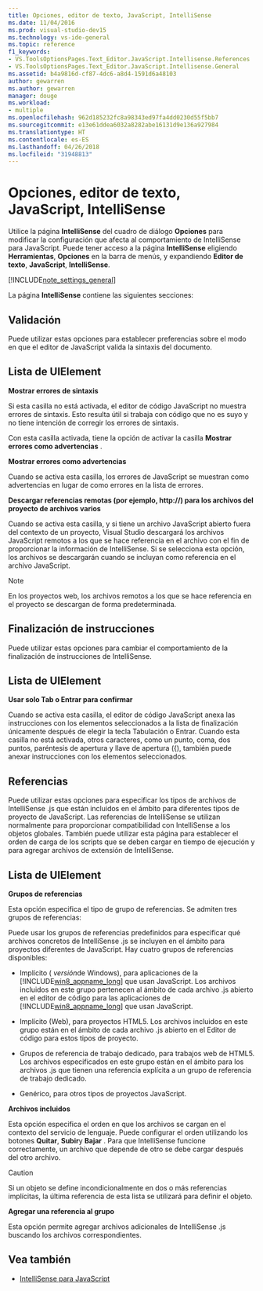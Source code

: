 ```yaml
---
title: Opciones, editor de texto, JavaScript, IntelliSense
ms.date: 11/04/2016
ms.prod: visual-studio-dev15
ms.technology: vs-ide-general
ms.topic: reference
f1_keywords:
- VS.ToolsOptionsPages.Text_Editor.JavaScript.Intellisense.References
- VS.ToolsOptionsPages.Text_Editor.JavaScript.Intellisense.General
ms.assetid: b4a9816d-cf87-4dc6-a8d4-1591d6a48103
author: gewarren
ms.author: gewarren
manager: douge
ms.workload:
- multiple
ms.openlocfilehash: 962d185232fc8a98343ed97fa4dd0230d55f5bb7
ms.sourcegitcommit: e13e61ddea6032a8282abe16131d9e136a927984
ms.translationtype: HT
ms.contentlocale: es-ES
ms.lasthandoff: 04/26/2018
ms.locfileid: "31948813"
---
```

# <a name="options-text-editor-javascript-intellisense"></a>Opciones, editor de texto, JavaScript, IntelliSense
Utilice la página **IntelliSense** del cuadro de diálogo **Opciones** para modificar la configuración que afecta al comportamiento de IntelliSense para JavaScript. Puede tener acceso a la página **IntelliSense** eligiendo **Herramientas**, **Opciones** en la barra de menús, y expandiendo **Editor de texto**, **JavaScript**, **IntelliSense**.

[!INCLUDE[note_settings_general](../../data-tools/includes/note_settings_general_md.md)]

La página **IntelliSense** contiene las siguientes secciones:

## <a name="validation"></a>Validación
 Puede utilizar estas opciones para establecer preferencias sobre el modo en que el editor de JavaScript valida la sintaxis del documento.

## <a name="uielement-list"></a>Lista de UIElement
 **Mostrar errores de sintaxis**

 Si esta casilla no está activada, el editor de código JavaScript no muestra errores de sintaxis. Esto resulta útil si trabaja con código que no es suyo y no tiene intención de corregir los errores de sintaxis.

 Con esta casilla activada, tiene la opción de activar la casilla **Mostrar errores como advertencias** .

 **Mostrar errores como advertencias**

 Cuando se activa esta casilla, los errores de JavaScript se muestran como advertencias en lugar de como errores en la lista de errores.

 **Descargar referencias remotas (por ejemplo, http://) para los archivos del proyecto de archivos varios**

 Cuando se activa esta casilla, y si tiene un archivo JavaScript abierto fuera del contexto de un proyecto, Visual Studio descargará los archivos JavaScript remotos a los que se hace referencia en el archivo con el fin de proporcionar la información de IntelliSense. Si se selecciona esta opción, los archivos se descargarán cuando se incluyan como referencia en el archivo JavaScript.

> [!NOTE]
> En los proyectos web, los archivos remotos a los que se hace referencia en el proyecto se descargan de forma predeterminada.


## <a name="statement-completion"></a>Finalización de instrucciones
 Puede utilizar estas opciones para cambiar el comportamiento de la finalización de instrucciones de IntelliSense.

## <a name="uielement-list"></a>Lista de UIElement
 **Usar solo Tab o Entrar para confirmar**

 Cuando se activa esta casilla, el editor de código JavaScript anexa las instrucciones con los elementos seleccionados a la lista de finalización únicamente después de elegir la tecla Tabulación o Entrar. Cuando esta casilla no está activada, otros caracteres, como un punto, coma, dos puntos, paréntesis de apertura y llave de apertura ({), también puede anexar instrucciones con los elementos seleccionados.

## <a name="references"></a>Referencias
 Puede utilizar estas opciones para especificar los tipos de archivos de IntelliSense .js que están incluidos en el ámbito para diferentes tipos de proyecto de JavaScript. Las referencias de IntelliSense se utilizan normalmente para proporcionar compatibilidad con IntelliSense a los objetos globales. También puede utilizar esta página para establecer el orden de carga de los scripts que se deben cargar en tiempo de ejecución y para agregar archivos de extensión de IntelliSense.

## <a name="uielement-list"></a>Lista de UIElement
 **Grupos de referencias**

 Esta opción especifica el tipo de grupo de referencias. Se admiten tres grupos de referencias:

 Puede usar los grupos de referencias predefinidos para especificar qué archivos concretos de IntelliSense .js se incluyen en el ámbito para proyectos diferentes de JavaScript. Hay cuatro grupos de referencias disponibles:

-   Implícito ( *versión*de Windows), para aplicaciones de la [!INCLUDE[win8_appname_long](../../debugger/includes/win8_appname_long_md.md)] que usan JavaScript. Los archivos incluidos en este grupo pertenecen al ámbito de cada archivo .js abierto en el editor de código para las aplicaciones de [!INCLUDE[win8_appname_long](../../debugger/includes/win8_appname_long_md.md)] que usan JavaScript.

-   Implícito (Web), para proyectos HTML5. Los archivos incluidos en este grupo están en el ámbito de cada archivo .js abierto en el Editor de código para estos tipos de proyecto.

-   Grupos de referencia de trabajo dedicado, para trabajos web de HTML5. Los archivos especificados en este grupo están en el ámbito para los archivos .js que tienen una referencia explícita a un grupo de referencia de trabajo dedicado.

-   Genérico, para otros tipos de proyectos JavaScript.

**Archivos incluidos**

Esta opción especifica el orden en que los archivos se cargan en el contexto del servicio de lenguaje. Puede configurar el orden utilizando los botones **Quitar**, **Subir**y **Bajar** . Para que IntelliSense funcione correctamente, un archivo que depende de otro se debe cargar después del otro archivo.

> [!CAUTION]
> Si un objeto se define incondicionalmente en dos o más referencias implícitas, la última referencia de esta lista se utilizará para definir el objeto.


**Agregar una referencia al grupo**

Esta opción permite agregar archivos adicionales de IntelliSense .js buscando los archivos correspondientes.

## <a name="see-also"></a>Vea también

- [IntelliSense para JavaScript](../../ide/javascript-intellisense.md)